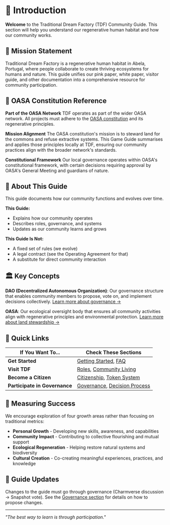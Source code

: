 # 📜 Introduction

**Welcome** to the Traditional Dream Factory (TDF) Community Guide. This section will help you understand our regenerative human habitat and how our community works.

## 🎯 Mission Statement

Traditional Dream Factory is a regenerative human habitat in Abela, Portugal, where people collaborate to create thriving ecosystems for humans and nature. This guide unifies our pink paper, white paper, visitor guide, and other documentation into a comprehensive resource for community participation.

## 🌱 OASA Constitution Reference

**Part of the OASA Network** TDF operates as part of the wider OASA network. All projects must adhere to the [OASA constitution](https://oasa.earth) and its regenerative principles.

**Mission Alignment** The OASA constitution's mission is to steward land for the commons and refuse extractive systems. This Game Guide summarises and applies those principles locally at TDF, ensuring our community practices align with the broader network's standards.

**Constitutional Framework** Our local governance operates within OASA's constitutional framework, with certain decisions requiring approval by OASA's General Meeting and guardians of nature.

## 📖 About This Guide

This guide documents how our community functions and evolves over time.

**This Guide:**
- Explains how our community operates
- Describes roles, governance, and systems
- Updates as our community learns and grows

**This Guide Is Not:**
- A fixed set of rules (we evolve)
- A legal contract (see the Operating Agreement for that)
- A substitute for direct community interaction

## 🏛️ Key Concepts

**DAO (Decentralized Autonomous Organization)**: Our governance structure that enables community members to propose, vote on, and implement decisions collectively. [Learn more about governance →](../03_governance/README.md)

**OASA**: Our ecological oversight body that ensures all community activities align with regenerative principles and environmental protection. [Learn more about land stewardship →](../07_land-stewardship/README.md)

## 🧭 Quick Links

| If You Want To... | Check These Sections |
|-------------------|----------------------|
| **Get Started** | [Getting Started](getting_started.md), [FAQ](faq.md) |
| **Visit TDF** | [Roles](../02_roles-and-stakeholders/README.md), [Community Living](../06_community-living/README.md) |
| **Become a Citizen** | [Citizenship](../02_roles-and-stakeholders/citizen.md), [Token System](../05_token-economy/README.md) |
| **Participate in Governance** | [Governance](../03_governance/README.md), [Decision Process](../03_governance/decision_process.md) |

## 🌱 Measuring Success

We encourage exploration of four growth areas rather than focusing on traditional metrics:

- **Personal Growth** - Developing new skills, awareness, and capabilities
- **Community Impact** - Contributing to collective flourishing and mutual support
- **Ecological Regeneration** - Helping restore natural systems and biodiversity
- **Cultural Creation** - Co-creating meaningful experiences, practices, and knowledge


## 🔄 Guide Updates

Changes to the guide must go through governance (Charmverse discussion → Snapshot vote). See the [Governance section](../03_governance/) for details on how to propose changes.

---

*"The best way to learn is through participation."*
